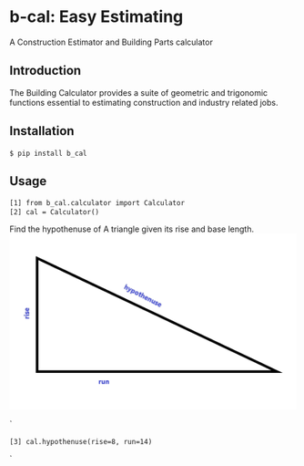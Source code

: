 # b-cal: Easy Estimating
A Construction Estimator and Building Parts calculator

## Introduction

The Building Calculator provides a suite of geometric and trigonomic functions essential to estimating construction and industry related jobs.

## Installation
    $ pip install b_cal

## Usage
    [1] from b_cal.calculator import Calculator
    [2] cal = Calculator()

Find the hypothenuse of A triangle given its 
rise and base length.
![alt triangle](hypothen.png)

    
   `

    [3] cal.hypothenuse(rise=8, run=14)

   `



       




    



